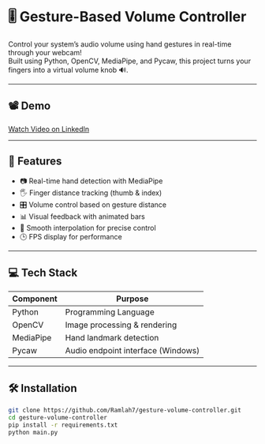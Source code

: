# 🎚️ Gesture-Based Volume Controller

Control your system’s audio volume using hand gestures in real-time through your webcam!  
Built using Python, OpenCV, MediaPipe, and Pycaw, this project turns your fingers into a virtual volume knob 🔊.

---

## 📽️ Demo
[Watch Video on LinkedIn](https://www.linkedin.com/posts/ramlah-munir_...)

---

## 🚀 Features
- 📷 Real-time hand detection with MediaPipe
- 🖐️ Finger distance tracking (thumb & index)
- 🎛️ Volume control based on gesture distance
- 📊 Visual feedback with animated bars
- 🧠 Smooth interpolation for precise control
- 🕒 FPS display for performance

---

## 💻 Tech Stack
| Component | Purpose |
|----------|---------|
| Python   | Programming Language |
| OpenCV   | Image processing & rendering |
| MediaPipe | Hand landmark detection |
| Pycaw    | Audio endpoint interface (Windows) |

---

## 🛠️ Installation

```bash
git clone https://github.com/Ramlah7/gesture-volume-controller.git
cd gesture-volume-controller
pip install -r requirements.txt
python main.py
